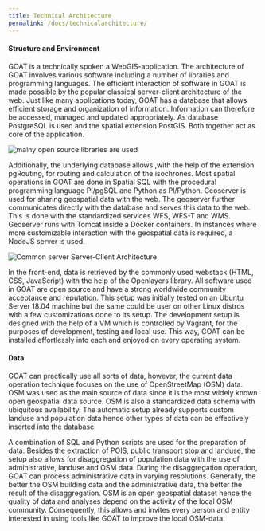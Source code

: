 ```yaml
---
title: Technical Architecture
permalink: /docs/technicalarchitecture/
---
```


#### Structure and Environment

GOAT is a technically spoken a WebGIS-application. The architecture of GOAT involves various software including a number of libraries and programming languages.
The efficient interaction of software in GOAT is made possible by the popular classical server-client architecture of the web. 
Just like many applications today, GOAT has a database that allows efficient storage and organization of information. Information can therefore be accessed, managed and updated appropriately. 
As database PostgreSQL is used and the spatial extension PostGIS. Both together act as core of the application.

<img class="img-responsive" src="../../img/Docs/about/libraries_used.png" alt="mainy open source libraries are used" title="Libraries used">

Additionally, the underlying database allows ,with the help of the extension pgRouting, for routing and calculation of the isochrones. Most spatial operations in GOAT are done in Spatial SQL with the procedural programming language Pl/pgSQL and Python as Pl/Python.
Geoserver is used for sharing geospatial data with the web. The geoserver further communicates directly with the database and serves this data to the web. This is done with the standardized services WFS, WFS-T and WMS. Geoserver runs with Tomcat inside a Docker containers. 
In instances where more customizable interaction with the geospatial data is required, a NodeJS server is used. 

<img class="img-responsive" src="../../img/Docs/about/server_client_architecture.png" alt="Common server Server-Client Architecture" title="Server-Client-Architecture">

In the front-end, data is retrieved by the commonly used webstack (HTML, CSS, JavaScript) with the help of the Openlayers library. 
All software used in GOAT are open source and have a strong worldwide community acceptance and reputation. This setup was initially tested on an Ubuntu Server 18.04 machine but the same could be user on other Linux distros with a few customizations done to its setup.
The development setup is designed with the help of a VM which is controlled by Vagrant, for the purposes of development, testing and local use. This way, GOAT can be installed effortlessly into each and enjoyed on every operating system.


#### Data

GOAT can practically use all sorts of data, however, the current data operation technique focuses on the use of OpenStreetMap (OSM) data. OSM was used as the main source of data since it is the most widely known open geospatial data source. OSM is also a standardized data schema with ubiquitous availability. The automatic setup already supports custom landuse and population data hence other types of data can be effectively inserted into the database.

A combination of SQL and Python scripts are used for the preparation of data. Besides the extraction of POIS, public transport stop and landuse, the setup also allows for disaggregation of population data with the use of administrative, landuse and OSM data. During the disaggregation operation, GOAT can process administrative data in varying resolutions. Generally, the better the OSM building data and the administrative data, the better the result of the disaggregation.
OSM is an open geospatial dataset hence the quality of data and analyses depend on the activity of the local OSM community. Consequently, this allows and invites every person and entity interested in using tools like GOAT to improve the local OSM-data.
